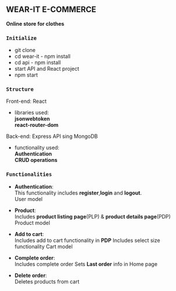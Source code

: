 ## WEAR-IT E-COMMERCE

**Online store for clothes**


### `Initialize`

- git clone 
- cd wear-it - npm install  
- cd api - npm install   
- start API and React project
- npm start

### `Structure`
Front-end: React  

- libraries used:  
 **jsonwebtoken**   
 **react-router-dom**

Back-end: Express API sing MongoDB
- functionality used:  
**Authentication**  
**CRUD operations**

### `Functionalities`

- **Authentication**:  
This functionality includes **register**,**login** and **logout**.  
User model

- **Product**:  
Includes **product listing page**(PLP) & **product details page**(PDP)  
Product model

- **Add to cart**:  
Includes add to cart functionality in **PDP**
Includes select size functionality
Cart model

- **Complete order**:  
Includes complete order 
Sets **Last order** info in Home page  

- **Delete order**:   
Deletes products from cart  
